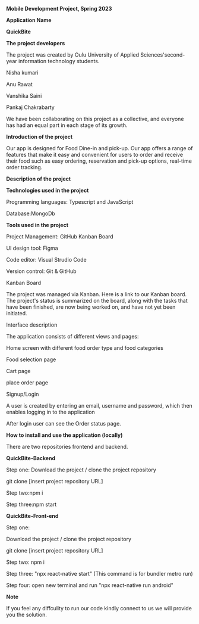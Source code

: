 **Mobile Development Project, Spring 2023**

**Application Name**

**QuickBite**

**The project developers**

The project was created by Oulu University of Applied Sciences'second-year information technology students.


Nisha kumari

Anu Rawat

Vanshika Saini

Pankaj Chakrabarty

We have been collaborating on this project as a collective, and everyone has had an equal part in each stage of its growth.

**Introduction of the project**

Our app is designed for Food Dine-in and pick-up. Our app offers a range of features that make it easy and convenient for users to order and receive their food such as easy ordering, reservation and pick-up options, real-time order tracking.

**Description of the project**

**Technologies used in the project**

Programming languages: Typescript and JavaScript

Database:MongoDb

**Tools used in the project**

Project Management: GitHub Kanban Board

UI design tool: Figma

Code editor: Visual Strudio Code

Version control: Git & GitHub

Kanban Board

The project was managed via Kanban. Here is a link to our Kanban board. The project's status is summarized on the board, along with the tasks that have been finished, are now being worked on, and have not yet been initiated.

Interface description

The application consists of different views and pages:

Home screen with different food order type and food categories

Food selection page

Cart page 

place order page 

Signup/Login

A user is created by entering an email, username and password, which then enables logging in to the application

After login user can see the Order status page.

**How to install and use the application (locally)**

There are two repositories frontend and backend.

**QuickBite-Backend**

Step one:
Download the project / clone the project repository

git clone [insert project repository URL]

Step two:npm i 

Step three:npm start

**QuickBite-Front-end**

Step one:

Download the project / clone the project repository

git clone [insert project repository URL]

Step two: npm i

Step three: "npx react-native start" (This command is for bundler metro run)

Step four: open new terminal and run "npx react-native run android" 

**Note**

If you feel any diffculity to run our code kindly connect to us we will provide you the solution.

